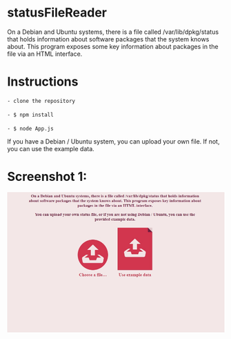 # statusFileReader

On a Debian and Ubuntu systems, there is a file called /var/lib/dpkg/status that holds information about software packages that the system knows about. This program exposes some key information about packages in the file via an HTML interface.


# Instructions

    - clone the repository

    - $ npm install
    
    - $ node App.js


If you have a Debian / Ubuntu system, you can upload your own file. If not, you can use the example data.

# Screenshot 1:
![Screenshot1](screenshot1.jpg)


